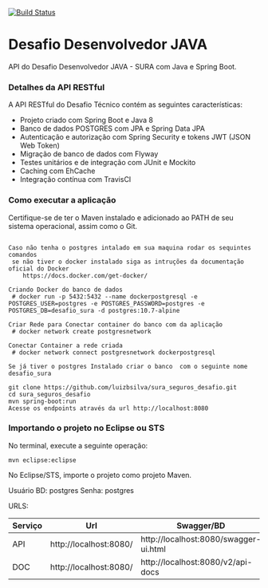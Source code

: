 [![Build Status](https://travis-ci.org/m4rciosouza/ponto-inteligente-api.svg?branch=master)](https://travis-ci.org/m4rciosouza/ponto-inteligente-api)
# Desafio Desenvolvedor JAVA
API do Desafio Desenvolvedor JAVA - SURA com Java e Spring Boot.
### Detalhes da API RESTful
A API RESTful do Desafio Técnico contém as seguintes características:  
* Projeto criado com Spring Boot e Java 8
* Banco de dados POSTGRES com JPA e Spring Data JPA
* Autenticação e autorização com Spring Security e tokens JWT (JSON Web Token)
* Migração de banco de dados com Flyway
* Testes unitários e de integração com JUnit e Mockito
* Caching com EhCache
* Integração contínua com TravisCI
### Como executar a aplicação
Certifique-se de ter o Maven instalado e adicionado ao PATH de seu sistema operacional, assim como o Git.
```

Caso não tenha o postgres intalado em sua maquina rodar os sequintes comandos
 se não tiver o docker instalado siga as intruções da documentação oficial do Docker
    https://docs.docker.com/get-docker/
    
Criando Docker do banco de dados
 # docker run -p 5432:5432 --name dockerpostgresql -e POSTGRES_USER=postgres -e POSTGRES_PASSWORD=postgres -e POSTGRES_DB=desafio_sura -d postgres:10.7-alpine

Criar Rede para Conectar container do banco com da aplicação
 # docker network create postgresnetwork
 
Conectar Container a rede criada
 # docker network connect postgresnetwork dockerpostgresql 
 
Se já tiver o postgres Instalado criar o banco  com o seguinte nome desafio_sura

git clone https://github.com/luizbsilva/sura_seguros_desafio.git
cd sura_seguros_desafio
mvn spring-boot:run
Acesse os endpoints através da url http://localhost:8080
```
### Importando o projeto no Eclipse ou STS
No terminal, execute a seguinte operação:
```
mvn eclipse:eclipse
```
No Eclipse/STS, importe o projeto como projeto Maven.

Usuário BD: postgres
Senha: postgres

URLS:

|Serviço|Url|Swagger/BD|
|-------|---|-------|
|API|http://localhost:8080/|http://localhost:8080/swagger-ui.html|
|DOC|http://localhost:8080/|http://localhost:8080/v2/api-docs|
